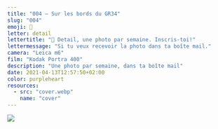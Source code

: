 ```yaml
---
title: "004 — Sur les bords du GR34"
slug: "004"
emoji: 👀
letter: detail
lettertitle: "👀 Detail, une photo par semaine. Inscris-toi!"
lettermessage: "Si tu veux recevoir la photo dans ta boîte mail."
camera: "Leica m6"
film: "Kodak Portra 400"
description: "Une photo par semaine, dans ta boîte mail"
date: 2021-04-13T12:57:50+02:00
color: purpleheart
resources:
  - src: "cover.webp"
    name: "cover"
---
```

![](cover)

